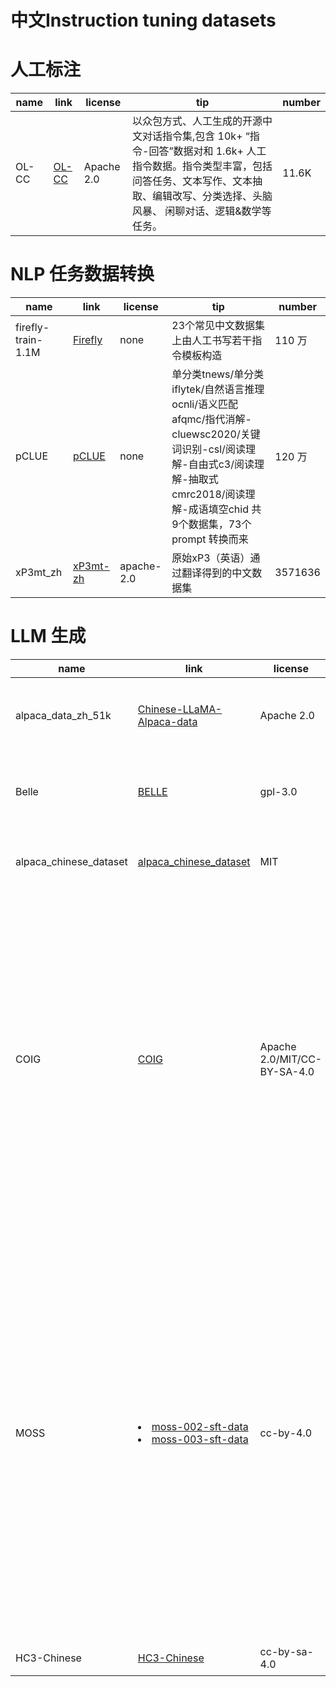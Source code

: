 # 中文Instruction tuning datasets

# 人工标注
| name | link | license | tip | number |
| ---- | ---- | ----    | ---- | ---- |
|OL-CC | [OL-CC](https://data.baai.ac.cn/details/OL-CC) | Apache 2.0 |以众包方式、人工生成的开源中文对话指令集,包含 10k+ “指令-回答”数据对和 1.6k+ 人工指令数据。指令类型丰富，包括问答任务、文本写作、文本抽取、编辑改写、分类选择、头脑风暴、 闲聊对话、逻辑&数学等任务。|11.6K |

# NLP 任务数据转换
| name | link | license | tip | number |
| ---- | ---- | ----    | ---- | ---- |
|firefly-train-1.1M| [Firefly](https://github.com/yangjianxin1/Firefly)| none | 23个常见中文数据集上由人工书写若干指令模板构造 | 110 万 |
|pCLUE | [pCLUE](https://github.com/CLUEbenchmark/pCLUE) | none |单分类tnews/单分类iflytek/自然语言推理ocnli/语义匹配afqmc/指代消解-cluewsc2020/关键词识别-csl/阅读理解-自由式c3/阅读理解-抽取式cmrc2018/阅读理解-成语填空chid 共9个数据集，73个prompt 转换而来 | 120 万 |
|xP3mt_zh | [xP3mt-zh](https://huggingface.co/datasets/bigscience/xP3mt/tree/main/zh) |apache-2.0 |原始xP3（英语）通过翻译得到的中文数据集 | 3571636 |

# LLM 生成
| name | link | license | tip | number |
| ---- | ---- | ----    | ---- | ---- |
|alpaca_data_zh_51k | [Chinese-LLaMA-Alpaca-data](https://github.com/ymcui/Chinese-LLaMA-Alpaca/blob/main/data/alpaca_data_zh_51k.json) | Apache 2.0 | 中文Alpaca数据，包含51k个从ChatGPT (gpt-3.5-turbo)爬取的指令数据。| 51k |
|Belle | [BELLE](https://github.com/LianjiaTech/BELLE) | gpl-3.0 | 参考[Stanford Alpaca](https://github.com/tatsu-lab/stanford_alpaca) 生成的中文数据集 | 50万/100万/200万/1000万 |
|alpaca_chinese_dataset | [alpaca_chinese_dataset](https://github.com/hikariming/alpaca_chinese_dataset) | MIT | 人工校验了21K 左右的[alpaca](https://github.com/carbonz0/alpaca-chinese-dataset) 翻译数据集,并增加了许多中文特色数据集 | > 21 K |
|COIG | [COIG](https://github.com/BAAI-Zlab/COIG) | Apache 2.0/MIT/CC-BY-SA-4.0 | <li> 67798个指令数据集（1616 个来着[Super-NaturalInstructions](https://arxiv.org/abs/2204.07705)的任务表述 + 175 个[self-instruct](https://arxiv.org/abs/2212.10560)中的种子任务 + 66007 个来自[Unnatural Instructions](https://arxiv.org/abs/2212.09689)）的翻译 <li> 63532 个考试（高考/中考/公务员考试）数据集 <li> Human Value Alignment Instructions (34,471) <li>Counterfactural Correction Multi-round Chat (13,653) <li> Leetcode Instructions (11,737)| 191,191|
|MOSS | <li>[moss-002-sft-data](https://huggingface.co/datasets/fnlp/moss-002-sft-data) <li> [moss-003-sft-data](https://github.com/OpenLMLab/MOSS/tree/main/SFT_data/conversations/conversation_without_plugins) | cc-by-4.0 | <li> moss-002-sft-data覆盖有用性、忠实性、无害性三个层面，包含由text-davinci-003生成的约57万条英文对话和59万条中文对话。<li> moss-003-sft-data 基于MOSS-002内测阶段采集的约10万用户输入数据和gpt-3.5-turbo构造而成，相比moss-002-sft-data，moss-003-sft-data更加符合真实用户意图分布，包含更细粒度的有用性类别标记、更广泛的无害性数据和更长对话轮数，约含110万条对话数据。目前仅开源少量示例数据，完整数据将在近期开源。| <li> 59万 中文对话 <li> 110万条对话 |
|HC3-Chinese | [HC3-Chinese](https://huggingface.co/datasets/Hello-SimpleAI/HC3-Chinese) | cc-by-sa-4.0 | 人类-ChatGPT 对比语料 | 12853 |
